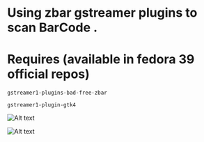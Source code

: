 # Using zbar gstreamer plugins to scan BarCode . 

# Requires (available in fedora 39 official repos)

``` gstreamer1-plugins-bad-free-zbar ``` 

``` gstreamer1-plugin-gtk4 ```

![Alt text](https://raw.githubusercontent.com/yucefsourani/python-gtk4-examples/main/small_programs/pyscanbc/Screenshot.png "Screenshot")

![Alt text](https://raw.githubusercontent.com/yucefsourani/python-gtk4-examples/main/small_programs/pyscanbc/Screenshot1.png "Screenshot")



